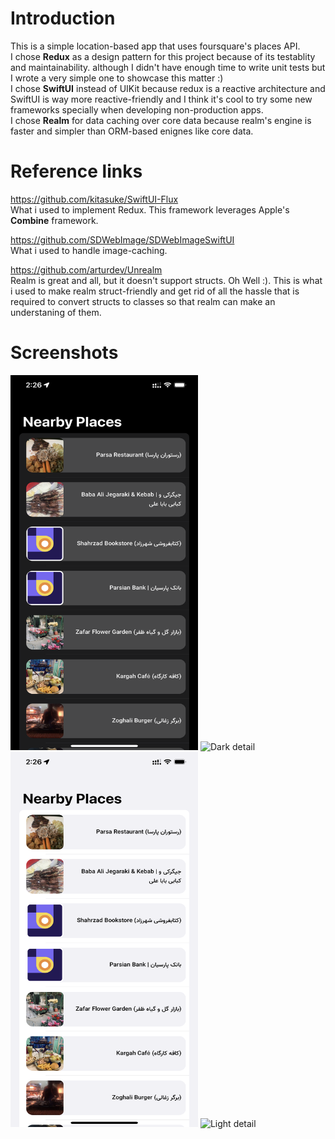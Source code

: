# Introduction

This is a simple location-based app that uses foursquare's places API.
<br>
I chose **Redux** as a design pattern for this project because of its testablity and maintainability. although I didn't have enough time to write unit tests but I wrote a very simple one to showcase this matter :) 
<br>
I chose **SwiftUI** instead of UIKit because redux is a reactive architecture and SwiftUI is way more reactive-friendly and I think it's cool to try some new frameworks specially when developing non-production apps.
<br>
I chose **Realm** for data caching over core data because realm's engine is faster and simpler than ORM-based enignes like core data.


# Reference links

https://github.com/kitasuke/SwiftUI-Flux
<br>
What i used to implement Redux. This framework leverages Apple's **Combine** framework.


https://github.com/SDWebImage/SDWebImageSwiftUI
<br>
What i used to handle image-caching.


https://github.com/arturdev/Unrealm
<br>
Realm is great and all, but it doesn't support structs. Oh Well :). This is what i used to make realm struct-friendly and get rid of all the hassle that is required to convert structs to classes so that realm can make an understaning of them.


# Screenshots

<img src="/Screenshots/IMG_9250.PNG" alt="Dark home" title="Dark home" width="300" height="600">
<img src="/Screenshots/IMG_9254.PNG" alt="Dark detail" title="Dark Detail" width="300" height="600">
<br>
<img src="/Screenshots/IMG_9251.PNG" alt="Light home" title="Light home" width="300" height="600">
<img src="/Screenshots/IMG_9252.PNG" alt="Light detail" title="Light detail" width="300" height="600">




